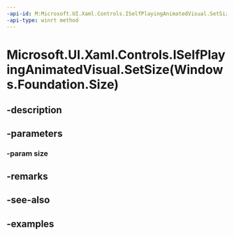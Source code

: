 ```yaml
---
-api-id: M:Microsoft.UI.Xaml.Controls.ISelfPlayingAnimatedVisual.SetSize(Windows.Foundation.Size)
-api-type: winrt method
---
```


# Microsoft.UI.Xaml.Controls.ISelfPlayingAnimatedVisual.SetSize(Windows.Foundation.Size)

<!--
public void SetSize (Windows.Foundation.Size size);
-->


## -description

## -parameters

### -param size

## -remarks

## -see-also

## -examples


